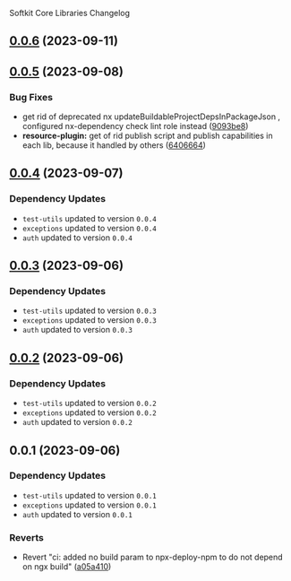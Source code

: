 Softkit Core Libraries Changelog
## [0.0.6](https://github.com/saas-buildkit/saas-buildkit-core/compare/server-http-client-0.0.5...server-http-client-0.0.6) (2023-09-11)

## [0.0.5](https://github.com/saas-buildkit/saas-buildkit-core/compare/server-http-client-0.0.4...server-http-client-0.0.5) (2023-09-08)


### Bug Fixes

* get rid of deprecated nx updateBuildableProjectDepsInPackageJson , configured nx-dependency check lint role instead ([9093be8](https://github.com/saas-buildkit/saas-buildkit-core/commit/9093be892fd5f71629a6c22388e12432dacefdec))
* **resource-plugin:** get of rid publish script and publish capabilities in each lib, because it handled by others ([6406664](https://github.com/saas-buildkit/saas-buildkit-core/commit/64066640d13cfc6bf4e16055349265015d7bcd12))

## [0.0.4](https://github.com/saas-buildkit/saas-buildkit-core/compare/server-http-client-0.0.3...server-http-client-0.0.4) (2023-09-07)

### Dependency Updates

* `test-utils` updated to version `0.0.4`
* `exceptions` updated to version `0.0.4`
* `auth` updated to version `0.0.4`
## [0.0.3](https://github.com/saas-buildkit/saas-buildkit-core/compare/server-http-client-0.0.2...server-http-client-0.0.3) (2023-09-06)

### Dependency Updates

* `test-utils` updated to version `0.0.3`
* `exceptions` updated to version `0.0.3`
* `auth` updated to version `0.0.3`
## [0.0.2](https://github.com/saas-buildkit/saas-buildkit-core/compare/server-http-client-0.0.1...server-http-client-0.0.2) (2023-09-06)

### Dependency Updates

* `test-utils` updated to version `0.0.2`
* `exceptions` updated to version `0.0.2`
* `auth` updated to version `0.0.2`
## 0.0.1 (2023-09-06)

### Dependency Updates

* `test-utils` updated to version `0.0.1`
* `exceptions` updated to version `0.0.1`
* `auth` updated to version `0.0.1`

### Reverts

* Revert "ci: added no build param to npx-deploy-npm to do not depend on ngx build" ([a05a410](https://github.com/saas-buildkit/saas-buildkit-core/commit/a05a41073965039dd9656840a80144dcd6b4e180))
